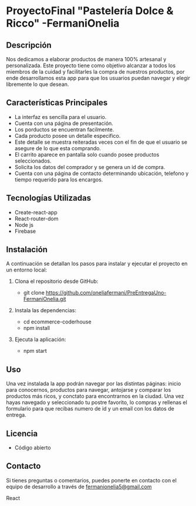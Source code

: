# ProyectoFinal "Pastelería Dolce & Ricco" -FermaniOnelia

## Descripción
Nos dedicamos a elaborar productos de manera 100% artesanal y personalizada. Este proyecto tiene como objetivo alcanzar a todos los miembros de la cuidad y facilitarles la compra de nuestros productos, por ende desarrollamos esta app para que los usuarios puedan navegar y elegir libremente lo que desean.

## Características Principales
- La interfaz es sencilla para el usuario.
- Cuenta con una página de presentación.
- Los porductos se encuentran facilmente.
- Cada producto posee un detalle especifico.
- Este detalle se muestra reiteradas veces con el fin de que el usuario se asegure de lo que esta comprando.
- El carrito aparece en pantalla solo cuando posee productos seleccionados.
- Solicita los datos del comprador y se genera un id de compra.
- Cuenta con una página de contacto determinando ubicación, telefono y tiempo requerido para los encargos. 


## Tecnologías Utilizadas
- Create-react-app
- React-router-dom
- Node js
- Firebase


## Instalación
A continuación se detallan los pasos para instalar y ejecutar el proyecto en un entorno local:

1. Clona el repositorio desde GitHub:
    - git clone https://github.com/oneliafermani/PreEntregaUno-FermaniOnelia.git

2. Instala las dependencias:
    - cd ecommerce-coderhouse
    - npm install

3. Ejecuta la aplicación:
    - npm start

## Uso
Una vez instalada la app podrán navegar por las distintas páginas: inicio para conocernos, productos para navegar, antojarse y comparar los productos más ricos, y conctato para encontrarnos en la ciudad. 
Una vez hayas navegado y seleccionado tu postre favorito, lo compras y rellenas el formulario para que recibas numero de id y un email con los datos de entrega.

## Licencia
- Código abierto

## Contacto
Si tienes preguntas o comentarios, puedes ponerte en contacto con el equipo de desarrollo a través de fermanionelia5@gmail.com



React
